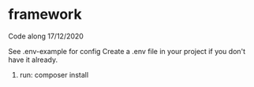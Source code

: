 # framework
Code along 17/12/2020

See .env-example for config
Create a .env file in your project if you don't have it already.

1. run: composer install